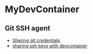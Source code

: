 # MyDevContainer

## Git SSH agent

- [Sharing git credentials](https://code.visualstudio.com/remote/advancedcontainers/sharing-git-credentials)
- [sharing ssh keys with devcontainer](https://dmsenter89.github.io/post/23-04-sharing-ssh-keys-with-devcontainer/)
